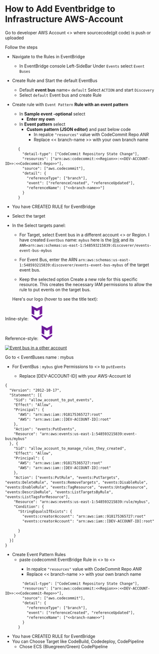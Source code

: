 
# How to Add Eventbridge to Infrastructure AWS-Account

Go to developer AWS Account <<Developer-Account-Id>> where sourcecode(git code) is push or uploaded

Follow the steps 
- Navigate to the Rules in EventBridge 
  - In EventBridge console Left-SideBar Under `Events`  select `Event Buses`
  
- Create Rule and Start the default EventBus
  - Default **event bus** name= `default` Select `ACTION` and start `Discovery`
  - Select `default` Event bus and create Rule
- Create rule with  `Event Pattern`  **Rule with an event pattern**
  - In **Sample event -optional** select
    - **Enter my own**
  - In **Event pattern** select
    - **Custom pattern (JSON editor)** and past below code
      - In repalce `"resources"` value with CodeCommit Repo *ANR*
      - Replace << branch-name >> with your own branch name
```
      {
        "detail-type": ["CodeCommit Repository State Change"],
        "resources": ["arn:aws:codecommit:<<Region>>:<<DEV-ACCOUNT-ID>>:<<Codecommit-Repo>>"],
        "source": ["aws.codecommit"],
        "detail": {
          "referenceType": ["branch"],
          "event": ["referenceCreated", "referenceUpdated"],
          "referenceName": ["<<branch-name>>"]
        }
      }
``` 
- You have CREATED RULE for EventBridge

- Select the target
- In the Select targets panel:
    - For Target, select Event bus in a  different account <<Infrastructure-Account-Id>>  or Region.
      I have created `Eventbus` name: `mybus` here is the [link](https://us-east-1.console.aws.amazon.com/events/home?region=us-east-1#/eventbus/mybus "link1") and its `ANR=arn:aws:schemas:us-east-1:548593215839:discoverer/events-event-bus-mybus`
      
    - For Event Bus, enter the ARN `arn:aws:schemas:us-east-1:548593215839:discoverer/events-event-bus-mybus`  of the target event bus.
      
    - Keep the selected option Create a new role for this specific resource. This creates the necessary IAM permissions to allow the rule to put events on the target bus.
	
	Here's our logo (hover to see the title text):

Inline-style: 
![alt text](https://github.com/adam-p/markdown-here/raw/master/src/common/images/icon48.png "Logo Title Text 1")

Reference-style: 
![alt text][logo]

[logo]: https://github.com/adam-p/markdown-here/raw/master/src/common/images/icon48.png "Logo Title Text 2"
	
  [![Event bus in a other account](https://d2908q01vomqb2.cloudfront.net/1b6453892473a467d07372d45eb05abc2031647a/2021/04/12/crossregion2.png )](https://d2908q01vomqb2.cloudfront.net/1b6453892473a467d07372d45eb05abc2031647a/2021/04/12/crossregion2.png )

Go to <<Infrastructure-Accound-Id>  EventBuses name : mybus
- For EventBus : `mybus` give Permissions to <<Developer-Account-Id>> to `putEvents`
  - Replace [DEV-ACCOUNT-ID] with your AWS-Account Id
``` 
{
  "Version": "2012-10-17",
  "Statement": [{
    "Sid": "allow_account_to_put_events",
    "Effect": "Allow",
    "Principal": {
      "AWS": "arn:aws:iam::918175365727:root"
      "AWS": "arn:aws:iam::[DEV-ACCOUNT-ID]:root"
    },
    "Action": "events:PutEvents",
    "Resource": "arn:aws:events:us-east-1:548593215839:event-bus/mybus"
  }, {
    "Sid": "allow_account_to_manage_rules_they_created",
    "Effect": "Allow",
    "Principal": {
      "AWS": "arn:aws:iam::918175365727:root"
      "AWS": "arn:aws:iam::[DEV-ACCOUNT-ID]:root"
    },
    "Action": ["events:PutRule", "events:PutTargets", "events:DeleteRule", "events:RemoveTargets", "events:DisableRule", "events:EnableRule", "events:TagResource", "events:UntagResource", "events:DescribeRule", "events:ListTargetsByRule", "events:ListTagsForResource"],
    "Resource": "arn:aws:events:us-east-1:548593215839:rule/mybus",
    "Condition": {
      "StringEqualsIfExists": {
        "events:creatorAccount": "arn:aws:iam::918175365727:root"
        "events:creatorAccount": "arn:aws:iam::[DEV-ACCOUNT-ID]:root"
      
      }
    }
  }]
}
```    
- Create Event Pattern Rules
  - paste codecommit EventBridge Rule in <<DEV-ACCOUND-ID>> to <<Infrastructure-Account-Id>>
      - In repalce `"resources"` value with CodeCommit Repo *ANR*
      - Replace << branch-name >> with your own branch name   
```      {
        "detail-type": ["CodeCommit Repository State Change"],
        "resources": ["arn:aws:codecommit:<<Region>>:<<DEV-ACCOUNT-ID>>:<<Codecommit-Repo>>"],
        "source": ["aws.codecommit"],
        "detail": {
          "referenceType": ["branch"],
          "event": ["referenceCreated", "referenceUpdated"],
          "referenceName": ["<<branch-name>>"]
        }
      }
```

- You have CREATED RULE for EventBridge
- You can Choose Target like CodeBuild, Codedeploy, CodePipeline
  - Chose ECS (Bluegreen/Green) CodePipeline 

